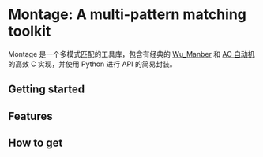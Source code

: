 # Montage: A multi-pattern matching toolkit

Montage 是一个多模式匹配的工具库，包含有经典的 [Wu\_Manber](http://webglimpse.net/pubs/TR94-17.pdf) 和 [AC 自动机](https://en.wikipedia.org/wiki/Aho%E2%80%93Corasick_algorithm) 的高效 C 实现，并使用 Python 进行 API 的简易封装。

## Getting started

## Features

## How to get
